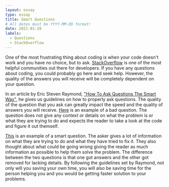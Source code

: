 ```yaml
---
layout: essay
type: essay
title: Smart Questions
# All dates must be YYYY-MM-DD format!
date: 2021-01-28
labels:
  - Questions
  - StackOverflow
---
```


One of the most frustrating thing about coding is when your code doesn't work and you have no choice, but to ask. [StackOverflow](https://stackoverflow.com/) is one of the most helpful communities out there for developers. If you have any questions about coding, you could probably go here and seek help. However, the quality of the answers you will receive will be completely dependent on your question.

In an article by Eric Steven Raymond, ["How To Ask Questions The Smart Way"](http://www.catb.org/esr/faqs/smart-questions.html), he gives us guidelines on how to properly ask questions. The quality of the question that you ask can greatly impact the speed and the quality of answers you will receive. [Here](https://stackoverflow.com/questions/65948547/how-do-i-fix-the-error-for-ajax-i-am-trying-to-create-a-website-but-im-getting) is an example of a bad question. The question does not give any context or details on what the problem is or what they are trying to do and expects the reader to take a look at the code and figure it out themself.

[This](https://stackoverflow.com/questions/21266956/laravels-artisan-says-nothing-to-migrate) is an example of a smart question. The asker gives a lot of information on what they are trying to do and what they have tried to fix it. They also thought about what could be going wrong giving the reader as much information as possible to help them solve the problem. The difference between the two questions is that one got answers and the other got removed for lacking details. By following the guidelines set by Raymond, not only will you saving your own time, you will also be saving time for the person helping you and you would be getting faster solution to your problems.
